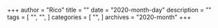 +++
author = "Rico"
title = ""
date = "2020-month-day"
description = ""
tags = [
    "",
    "",
]
categories = [
    "",
]
archives = "2020-month"
+++


